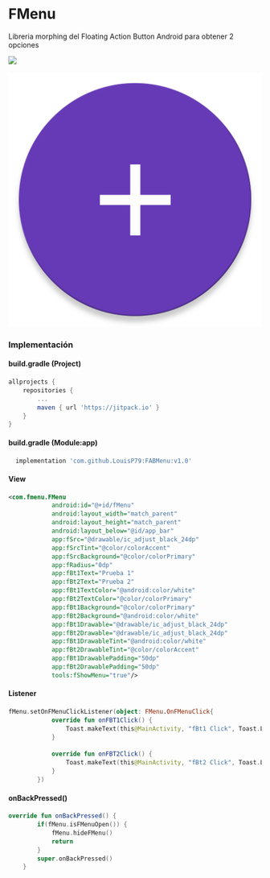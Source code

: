 # FMenu
Libreria morphing del Floating Action Button Android para obtener 2 opciones

[![](https://jitpack.io/v/LouisP79/FABMenu.svg)](https://jitpack.io/#LouisP79/FABMenu)

![](logo.png)

### Implementación

#### build.gradle (Project)
```gradle
allprojects {
    repositories {
        ...
        maven { url 'https://jitpack.io' }
    }
}
```
#### build.gradle (Module:app)
```gradle
  implementation 'com.github.LouisP79:FABMenu:v1.0'
```

#### View
```xml
<com.fmenu.FMenu
            android:id="@+id/fMenu"
            android:layout_width="match_parent"
            android:layout_height="match_parent"
            android:layout_below="@id/app_bar"
            app:fSrc="@drawable/ic_adjust_black_24dp"
            app:fSrcTint="@color/colorAccent"
            app:fSrcBackground="@color/colorPrimary"
            app:fRadius="0dp"
            app:fBt1Text="Prueba 1"
            app:fBt2Text="Prueba 2"
            app:fBt1TextColor="@android:color/white"
            app:fBt2TextColor="@color/colorPrimary"
            app:fBt1Background="@color/colorPrimary"
            app:fBt2Background="@android:color/white"
            app:fBt1Drawable="@drawable/ic_adjust_black_24dp"
            app:fBt2Drawable="@drawable/ic_adjust_black_24dp"
            app:fBt1DrawableTint="@android:color/white"
            app:fBt2DrawableTint="@color/colorAccent"
            app:fBt1DrawablePadding="50dp"
            app:fBt2DrawablePadding="50dp"
            tools:fShowMenu="true"/>
```

#### Listener
```kotlin
fMenu.setOnFMenuClickListener(object: FMenu.OnFMenuClick{
            override fun onFBT1Click() {
                Toast.makeText(this@MainActivity, "fBt1 Click", Toast.LENGTH_SHORT).show()
            }

            override fun onFBT2Click() {
                Toast.makeText(this@MainActivity, "fBt2 Click", Toast.LENGTH_SHORT).show()
            }
        })
```


#### onBackPressed()
```kotlin
override fun onBackPressed() {
        if(fMenu.isFMenuOpen()) {
            fMenu.hideFMenu()
            return
        }
        super.onBackPressed()
    }
```
